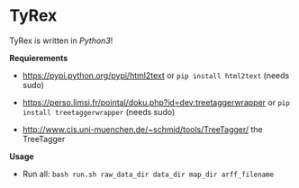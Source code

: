 # TyRex

TyRex is written in *Python3*!

**Requierements**
  - https://pypi.python.org/pypi/html2text or ```pip install html2text``` (needs sudo)
  - https://perso.limsi.fr/pointal/doku.php?id=dev:treetaggerwrapper or ```pip install treetaggerwrapper``` (needs sudo)
  
  - http://www.cis.uni-muenchen.de/~schmid/tools/TreeTagger/ the TreeTagger

**Usage**
  - Run all: ```bash run.sh raw_data_dir data_dir map_dir arff_filename```
